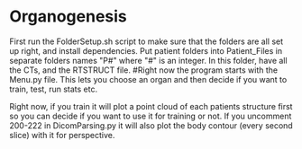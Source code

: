 # Organogenesis
First run the FolderSetup.sh script to make sure that the folders are all set up right, and install dependencies.
Put patient folders into Patient_Files in separate folders names "P#" where "#" is an integer. In this folder, have all the CTs, and the RTSTRUCT file.
#Right now the program starts with the Menu.py file. This lets you choose an organ and then decide if you want to train, test, run stats etc. 

Right now, if you train it will plot a point cloud of each patients structure first so you can decide if you want to use it for training or not. If you uncomment 200-222 in DicomParsing.py it will also plot the body contour (every second slice) with it for perspective.



